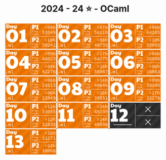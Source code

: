 <!-- AOC TILES BEGIN -->
<h1 align="center">
  2024 - 24 ⭐ - OCaml
</h1>
<a href="src/day1/part1.ml">
  <img src=".aoc_tiles/tiles/2024/01.png" width="161px">
</a>
<a href="src/day2/part1.ml">
  <img src=".aoc_tiles/tiles/2024/02.png" width="161px">
</a>
<a href="src/day3/part1.ml">
  <img src=".aoc_tiles/tiles/2024/03.png" width="161px">
</a>
<a href="src/day4/part1.ml">
  <img src=".aoc_tiles/tiles/2024/04.png" width="161px">
</a>
<a href="src/day5/part1.ml">
  <img src=".aoc_tiles/tiles/2024/05.png" width="161px">
</a>
<a href="src/day6/part1.ml">
  <img src=".aoc_tiles/tiles/2024/06.png" width="161px">
</a>
<a href="src/day7/part1.ml">
  <img src=".aoc_tiles/tiles/2024/07.png" width="161px">
</a>
<a href="src/day8/part1.ml">
  <img src=".aoc_tiles/tiles/2024/08.png" width="161px">
</a>
<a href="src/day9/part1.ml">
  <img src=".aoc_tiles/tiles/2024/09.png" width="161px">
</a>
<a href="src/day10/part1.ml">
  <img src=".aoc_tiles/tiles/2024/10.png" width="161px">
</a>
<a href="src/day11/part1.ml">
  <img src=".aoc_tiles/tiles/2024/11.png" width="161px">
</a>
<a href="None">
  <img src=".aoc_tiles/tiles/2024/12.png" width="161px">
</a>
<a href="src/day13/part1.ml">
  <img src=".aoc_tiles/tiles/2024/13.png" width="161px">
</a>
<!-- AOC TILES END -->
